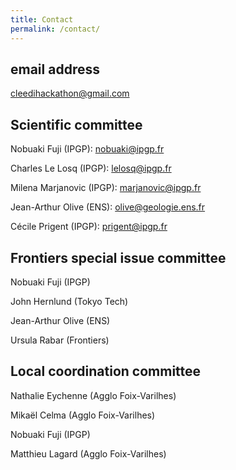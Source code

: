 ```yaml
---
title: Contact
permalink: /contact/
---
```


## email address

cleedihackathon@gmail.com

## Scientific committee

Nobuaki Fuji (IPGP): nobuaki@ipgp.fr

Charles Le Losq (IPGP): lelosq@ipgp.fr

Milena Marjanovic (IPGP): marjanovic@ipgp.fr

Jean-Arthur Olive (ENS): olive@geologie.ens.fr

Cécile Prigent (IPGP): prigent@ipgp.fr

## Frontiers special issue committee

Nobuaki Fuji (IPGP)

John Hernlund (Tokyo Tech)

Jean-Arthur Olive (ENS)

Ursula Rabar (Frontiers)

## Local coordination committee

Nathalie Eychenne (Agglo Foix-Varilhes)

Mikaël Celma (Agglo Foix-Varilhes)

Nobuaki Fuji (IPGP)

Matthieu Lagard (Agglo Foix-Varilhes)
